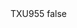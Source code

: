 <?xml version="1.0" encoding="UTF-8"?>
<CustomMetadata xmlns="http://soap.sforce.com/2006/04/metadata">
    <label>TXU955</label>
    <protected>false</protected>
</CustomMetadata>

